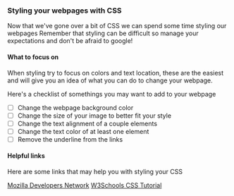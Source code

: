 ### Styling your webpages with CSS

Now that we've gone over a bit of CSS we can spend some time styling our webpages
Remember that styling can be difficult so manage your expectations and don't be afraid to google!

#### What to focus on

When styling try to focus on colors and text location, these are the easiest and will give you
an idea of what you can do to change your webpage.

Here's a checklist of somethings you may want to add to  your webpage

- [ ] Change the webpage background color
- [ ] Change the size of your image to better fit your style
- [ ] Change the text alignment of a couple elements
- [ ] Change the text color of at least one element
- [ ] Remove the underline from the links

#### Helpful links
Here are some links that may help you with styling your CSS

[Mozilla Developers Network](https://developer.mozilla.org/en-US/docs/Learn/Getting_started_with_the_web/CSS_basics)
[W3Schools CSS Tutorial](https://www.w3schools.com/css/css_syntax.asp)
